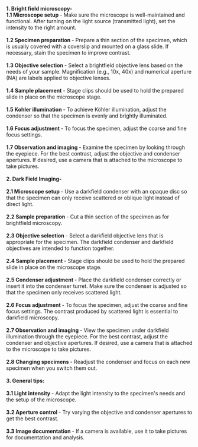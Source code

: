  <b>1. Bright field microscopy-  </b> <br>
 <b>1.1	Microscope setup </b>- Make sure the microscope is well-maintained and functional.  After turning on the light source (transmitted light), set the intensity to the right amount. <br><br>
	 <b>1.2	Specimen preparation </b>- Prepare a thin section of the specimen, which is usually covered with a coverslip and mounted on a glass slide. If necessary, stain the specimen to improve contrast.<br><br>
 <b>1.3	Objective selection </b>- Select a brightfield objective lens based on the needs of your sample. Magnification (e.g., 10x, 40x) and numerical aperture (NA) are labels applied to objective lenses.<br><br>
	 <b>1.4	Sample placement </b>- Stage clips should be used to hold the prepared slide in place on the microscope stage.<br><br>
 <b>1.5 Kohler illumination </b>- To achieve Köhler illumination, adjust the condenser so that the specimen is evenly and brightly illuminated.<br><br>
	 <b>1.6	Focus adjustment </b>- To focus the specimen, adjust the coarse and fine focus settings.<br><br>
	 <b>1.7 Observation and imaging </b>- Examine the specimen by looking through the eyepiece. For the best contrast, adjust the objective and condenser apertures. If desired, use a camera that is attached to the microscope to take pictures.<br><br>
  <b>2. Dark Field Imaging-  </b><br><br>
	 <b>2.1 Microscope setup </b>- Use a darkfield condenser with an opaque disc so that the specimen can only receive scattered or oblique light instead of direct light.<br><br>
	 <b>2.2 Sample preparation </b>- Cut a thin section of the specimen as for brightfield microscopy.<br><br>
	 <b>2.3 Objective selection </b>- Select a darkfield objective lens that is appropriate for the specimen. The darkfield condenser and darkfield objectives are intended to function together.<br><br>
	 <b>2.4 Sample placement </b>- Stage clips should be used to hold the prepared slide in place on the microscope stage.<br><br>
	 <b>2.5 Condenser adjustment </b>- Place the darkfield condenser correctly or insert it into the condenser turret. Make sure the condenser is adjusted so that the specimen only receives scattered light.<br><br>
	 <b>2.6 Focus adjustment </b>- To focus the specimen, adjust the coarse and fine focus settings. The contrast produced by scattered light is essential to darkfield microscopy.<br><br>
 <b>2.7 Observation and imaging </b>- View the specimen under darkfield illumination through the eyepiece.  For the best contrast, adjust the condenser and objective apertures. If desired, use a camera that is attached to the microscope to take pictures.<br><br>
 <b>2.8 Changing specimens </b>- Readjust the condenser and focus on each new specimen when you switch them out.<br><br>
  <b>3. General tips: </b><br><br>
	 <b>3.1 Light intensity </b>- Adapt the light intensity to the specimen's needs and the setup of the microscope.<br><br>
	 <b>3.2 Aperture control </b>- Try varying the objective and condenser apertures to get the best contrast.<br><br>
	 <b>3.3 Image documentation </b>- If a camera is available, use it to take pictures for documentation and analysis.


